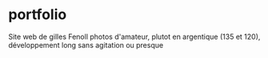 portfolio
=========

Site web de gilles Fenoll
photos d'amateur, plutot en argentique (135 et 120), développement long sans agitation ou presque

